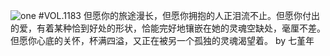 ![one](http://image.wufazhuce.com/Fiz3Lxsz5olNEWwUfjfm7j-F9FHP)
#VOL.1183
但愿你的旅途漫长，但愿你拥抱的人正泪流不止。但愿你付出的爱，有着某种恰到好处的形状，恰能完好地镶嵌在她的灵魂空缺处，毫厘不差。但愿你心底的关怀，杯满四溢，又正在被另一个孤独的灵魂渴望着。 by 七堇年